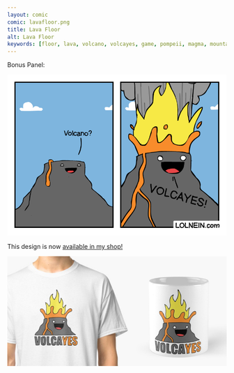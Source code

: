 ```yaml
---
layout: comic
comic: lavafloor.png
title: Lava Floor
alt: Lava Floor
keywords: [floor, lava, volcano, volcayes, game, pompeii, magma, mountain, eruption]
---
```


Bonus Panel:

![Lava Floor Bonus Panel](/images/lavafloor_bonus.png)

This design is now [available in my shop!](https://www.redbubble.com/shop/Lolnein)

[![Volcayes Shirt](/images/volcayes_shirtmug.png)](https://www.redbubble.com/shop/Lolnein)
